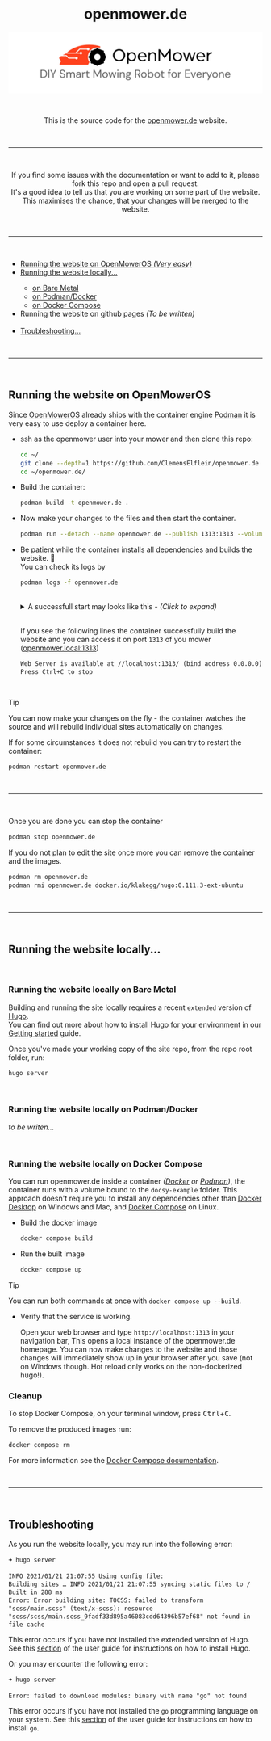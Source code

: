 <p align="center">
  <a>
    <h1 align="center">openmower.de</h1>
    <img align="center" src="./.img/open_mower_header.jpg">
  </a>
</p>
<br>
<p align="center">
  This is the source code for the <a href="https://github.com/ClemensElflein/openmower.de">openmower.de</a> website.
</p>

<br>
<hr>
<br>

<p align="center">
  If you find some issues with the documentation or want to add to it, please fork this repo and open a pull request.<br>It's a good idea to tell us that you are working on some part of the website. This maximises the chance, that your changes will be merged to the website.
</p>

<br>
<hr>
<br>

<ul>
<li><a href="#openmoweros">Running the website on OpenMowerOS <i>(Very easy)</i></a></li>
  <li><a href="#running-local">Running the website locally...</a></li>
  <ul>
    <li><a href="#running-local-hugo">on Bare Metal</a></li>
    <li><a href="#running-local-container">on Podman/Docker</a></li>
    <li><a href="#running-local-docker-compose">on Docker Compose</a></li>
  </ul>
<li><!--<a href="#github-pages">-->Running the website on github pages <i>(To be written)</i><!--</a>--></li>
<br>
<li><a href="#troubleshooting">Troubleshooting...</a></li>
</ul>

<br>
<hr>
<br>

<h2 id="openmoweros">
  Running the website on OpenMowerOS
</h2>

Since [OpenMowerOS](https://github.com/ClemensElflein/OpenMowerOS) already ships with the container engine [Podman](https://podman.io/) it is very easy to use deploy a container here.

- ssh as the openmower user into your mower and then clone this repo: 
  ```bash
  cd ~/
  git clone --depth=1 https://github.com/ClemensElflein/openmower.de
  cd ~/openmower.de/
  ```

- Build the container:
  ```bash
  podman build -t openmower.de .
  ```

- Now make your changes to the files and then start the container.
  ```bash
  podman run --detach --name openmower.de --publish 1313:1313 --volume ./:/src/ openmower.de
  ```

- Be patient while the container installs all dependencies and builds the website. 🍵  
  You can check its logs by
  ```bash
  podman logs -f openmower.de
  ```

  <br>
  <details><summary>A successfull start may looks like this - <i>(Click to expand)</i></summary>

  ```
  > tech-doc-hugo@0.0.1 prepare
  > npm run _prepare:docsy


  > tech-doc-hugo@0.0.1 _prepare:docsy
  > cd themes/docsy && npm install --no-bin-links


  changed 4 packages, and audited 180 packages in 18s

  42 packages are looking for funding
    run `npm fund` for details

  found 0 vulnerabilities

  changed 5 packages, and audited 75 packages in 21s

  19 packages are looking for funding
    run `npm fund` for details

  found 0 vulnerabilities
  npm notice
  npm notice New major version of npm available! 9.6.6 -> 10.2.0
  npm notice Changelog: https://github.com/npm/cli/releases/tag/v10.2.0
  npm notice Run npm install -g npm@10.2.0 to update!
  npm notice
  Start building sites …
  hugo v0.111.3-5d4eb5154e1fed125ca8e9b5a0315c4180dab192+extended linux/amd64 BuildDate=2023-03-12T11:40:50Z VendorInfo=hugoguru

                     | EN
  -------------------+------
    Pages            | 134
    Paginator pages  |   0
    Non-page files   |  52
    Static files     | 100
    Processed images | 149
    Aliases          |   0
    Sitemaps         |   1
    Cleaned          |   0

  Built in 11309 ms
  Watching for changes in /src/{assets,content,layouts,package.json,static,themes}
  Use watcher with poll interval 1s
  Watching for config changes in /src/config.toml, /src/themes/docsy/config.yaml
  Environment: "DEV"
  Serving pages from memory
  Running in Fast Render Mode. For full rebuilds on change: hugo server --disableFastRender
  Web Server is available at //localhost:1313/ (bind address 0.0.0.0)
  Press Ctrl+C to stop
  ```
  </details>
  <br>

  If you see the following lines the container successfully build the website and you can access it on port `1313` of you mower ([openmower.local:1313](http://openmower.local:1313))
  ```
  Web Server is available at //localhost:1313/ (bind address 0.0.0.0)
  Press Ctrl+C to stop
  ```

<br>

> [!TIP]
> You can now make your changes on the fly - the container watches the source and will rebuild individual sites automatically on changes.

If for some circumstances it does not rebuild you can try to restart the container:
```bash
podman restart openmower.de
```

<br>
<hr>
<br>

Once you are done you can stop the container
```bash
podman stop openmower.de
```

If you do not plan to edit the site once more you can remove the container and the images.
```bash
podman rm openmower.de
podman rmi openmower.de docker.io/klakegg/hugo:0.111.3-ext-ubuntu
```



<br>
<hr>
<br>

<h2 id="running-local">
  Running the website locally...
</h2>

<br>

<h3 id="running-local-hugo">
  Running the website locally on Bare Metal
</h3>

Building and running the site locally requires a recent `extended` version of [Hugo](https://gohugo.io).  
You can find out more about how to install Hugo for your environment in our
[Getting started](https://www.docsy.dev/docs/getting-started/#prerequisites-and-installation) guide.

Once you've made your working copy of the site repo, from the repo root folder, run:
```bash
hugo server
```

<br>

<h3 id="running-local-container">
  Running the website locally on Podman/Docker
</h3>

_to be writen..._


<br>

<h3 id="running-local-docker-compose">
  Running the website locally on Docker Compose
</h3>

You can run openmower.de inside a container _([Docker](https://docs.docker.com/) or [Podman](https://podman.io/))_, the container runs with a volume bound to the `docsy-example` folder. This approach doesn't require you to install any dependencies other than [Docker Desktop](https://www.docker.com/products/docker-desktop) on Windows and Mac, and [Docker Compose](https://docs.docker.com/compose/install/) on Linux.

- Build the docker image
   ```bash
   docker compose build
   ```

- Run the built image
   ```bash
   docker compose up
   ```
> [!TIP]
> You can run both commands at once with `docker compose up --build`.

- Verify that the service is working.

   Open your web browser and type `http://localhost:1313` in your navigation bar,
   This opens a local instance of the openmower.de homepage. You can now make
   changes to the website and those changes will immediately show up in your
   browser after you save (not on Windows though. Hot reload only works on the non-dockerized hugo!).

### Cleanup

To stop Docker Compose, on your terminal window, press <kbd>Ctrl</kbd>+<kbd>C</kbd>.

To remove the produced images run:
```bash
docker compose rm
```
For more information see the [Docker Compose documentation](https://docs.docker.com/compose/gettingstarted/).

<br>
<hr>
<br>

<h2 id="troubleshooting">
  Troubleshooting
</h2>

As you run the website locally, you may run into the following error:
```
➜ hugo server

INFO 2021/01/21 21:07:55 Using config file: 
Building sites … INFO 2021/01/21 21:07:55 syncing static files to /
Built in 288 ms
Error: Error building site: TOCSS: failed to transform "scss/main.scss" (text/x-scss): resource "scss/scss/main.scss_9fadf33d895a46083cdd64396b57ef68" not found in file cache
```

This error occurs if you have not installed the extended version of Hugo.
See this [section](https://www.docsy.dev/docs/get-started/docsy-as-module/installation-prerequisites/#install-hugo) of the user guide for instructions on how to install Hugo.

Or you may encounter the following error:
```
➜ hugo server

Error: failed to download modules: binary with name "go" not found
```

This error occurs if you have not installed the `go` programming language on your system.
See this [section](https://www.docsy.dev/docs/get-started/docsy-as-module/installation-prerequisites/#install-go-language) of the user guide for instructions on how to install `go`.
